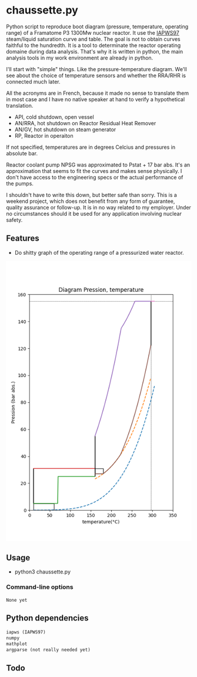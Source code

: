 # chaussette.py

Python script to reproduce boot diagram (pressure, temperature, operating range) of a Framatome P3 1300Mw nuclear reactor.
It use the [IAPWS97](http://www.iapws.org/) steam/liquid saturation curve and table. The goal is not to obtain curves faithful to the hundredth. 
It is a tool to determinate the reactor operating domaine during data analysis. That's why it is written in python, the main analysis 
tools in my work environment are already in python.

I'll start with "simple" things. Like the pressure-temperature diagram. We'll see about the choice of temperature sensors and 
whether the RRA/RHR is connected much later.

All the acronyms are in French, because it made no sense to translate them in most case and I have no native speaker at hand to verify a 
hypothetical translation. 

- API, cold shutdown, open vessel 
- AN/RRA, hot shutdown on Reactor Residual Heat Remover
- AN/GV, hot shutdown on steam generator
- RP, Reactor in operaiton 

If not specified, temperatures are in degrees Celcius and pressures in absolute bar.

Reactor coolant pump NPSG was approximated to Pstat + 17 bar abs. It's an approximation that seems to fit the curves and makes sense 
physically. I don't have access to the engineering specs or the actual performance of the pumps. 

I shouldn't have to write this down, but better safe than sorry.
This is a weekend project, which does not benefit from any form of guarantee, quality assurance or follow-up. It is in no way related to my employer. 
Under no circumstances should it be used for any application involving nuclear safety.  

## Features

* Do shitty graph of the operating range of a pressurized water reactor.

![Figure_1.png](Figure_1.png)

## Usage

* python3 chaussette.py

### Command-line options

```
None yet
```

## Python dependencies

```
iapws (IAPWS97)
numpy
mathplot
argparse (not really needed yet)
```



## Todo
 
